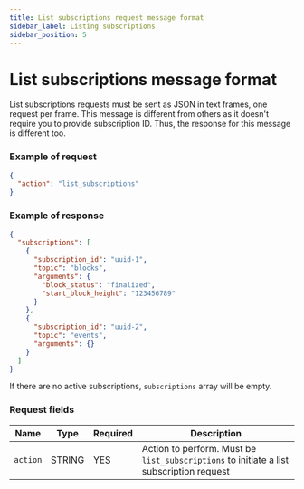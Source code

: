 ```yaml
---
title: List subscriptions request message format
sidebar_label: Listing subscriptions
sidebar_position: 5
---
```


# List subscriptions message format

List subscriptions requests must be sent as JSON in text frames, one request per frame.
This message is different from others as it doesn't require you to provide subscription ID.
Thus, the response for this message is different too.

### Example of request

```json
{
  "action": "list_subscriptions"
}
```

### Example of response

```json
{
  "subscriptions": [
    {
      "subscription_id": "uuid-1",
      "topic": "blocks",
      "arguments": {
        "block_status": "finalized",
        "start_block_height": "123456789"
      }
    },
    {
      "subscription_id": "uuid-2",
      "topic": "events",
      "arguments": {}
    }
  ]
}
```

If there are no active subscriptions, `subscriptions` array will be empty.

### Request fields

| Name     | Type   | Required | Description                                                                             |
|----------|--------|----------|-----------------------------------------------------------------------------------------|
| `action` | STRING | YES      | Action to perform. Must be `list_subscriptions` to initiate a list subscription request |
